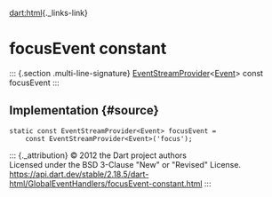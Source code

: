 [dart:html](../../dart-html/dart-html-library){._links-link}

focusEvent constant
===================

::: {.section .multi-line-signature}
[EventStreamProvider](../eventstreamprovider-class)\<[Event](../event-class)\>
const focusEvent
:::

Implementation {#source}
--------------

``` {.language-dart data-language="dart"}
static const EventStreamProvider<Event> focusEvent =
    const EventStreamProvider<Event>('focus');
```

::: {._attribution}
© 2012 the Dart project authors\
Licensed under the BSD 3-Clause \"New\" or \"Revised\" License.\
<https://api.dart.dev/stable/2.18.5/dart-html/GlobalEventHandlers/focusEvent-constant.html>
:::
